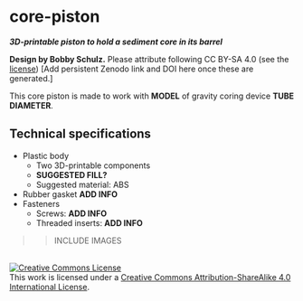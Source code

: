 # core-piston

***3D-printable piston to hold a sediment core in its barrel***

**Design by Bobby Schulz.** Please attribute following CC BY-SA 4.0 (see the [license](LICENSE))
[Add persistent Zenodo link and DOI here once these are generated.]

This core piston is made to work with **MODEL** of gravity coring device **TUBE DIAMETER**.

## Technical specifications

* Plastic body
  * Two 3D-printable components
  * **SUGGESTED FILL?**
  * Suggested material: ABS
* Rubber gasket **ADD INFO**
* Fasteners
  * Screws: **ADD INFO**
  * Threaded inserts: **ADD INFO**

>> INCLUDE IMAGES


<br>
<a rel="license" href="http://creativecommons.org/licenses/by-sa/4.0/"><img alt="Creative Commons License" style="border-width:0" src="https://i.creativecommons.org/l/by-sa/4.0/88x31.png" /></a><br />This work is licensed under a <a rel="license" href="http://creativecommons.org/licenses/by-sa/4.0/">Creative Commons Attribution-ShareAlike 4.0 International License</a>.
